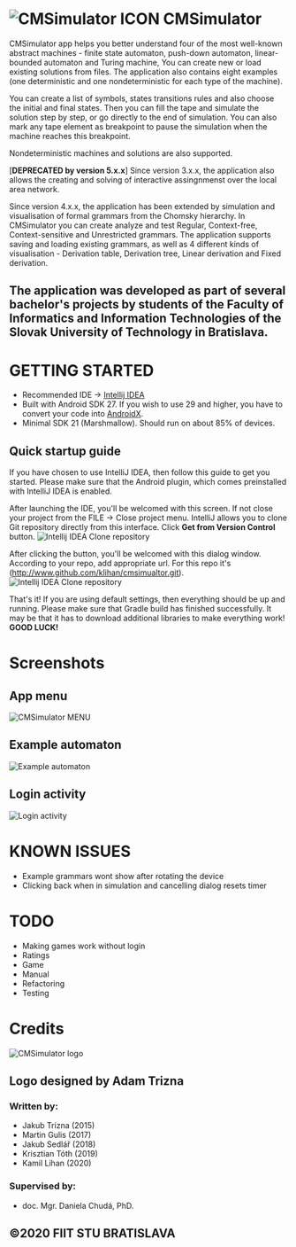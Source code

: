 
# ![CMSimulator ICON](doc/ic_launcher.png) CMSimulator

CMSimulator app helps you better understand four of the most well-known abstract machines - finite state automaton, push-down automaton, linear-bounded automaton and Turing machine, You can create new or load existing solutions from files. The application also contains eight examples (one deterministic and one nondeterministic for each type of the machine).

You can create a list of symbols, states transitions rules and also choose the initial and final states. Then you can fill the tape and simulate the solution step by step, or go directly to the end of simulation. You can also mark any tape element as breakpoint to pause the simulation when the machine reaches this breakpoint.

Nondeterministic machines and solutions are also supported.

[**DEPRECATED by version 5.x.x**] Since version 3.x.x, the application also allows the creating and solving of interactive assingnmenst over the local area network. 

Since version 4.x.x, the application has been extended by simulation and visualisation of formal grammars from the Chomsky hierarchy. In CMSimulator you can create analyze and test Regular, Context-free, Context-sensitive and Unrestricted grammars. The application supports saving and loading existing grammars, as well as 4 different kinds of visualisation - Derivation table, Derivation tree, Linear derivation and Fixed derivation.

## The application was developed as part of several bachelor's projects by students of the Faculty of Informatics and Information Technologies of the Slovak University of Technology in Bratislava.
  
# GETTING STARTED

- Recommended IDE -> [Intellij IDEA](https://www.jetbrains.com/idea/)
- Built with Android SDK 27. If you wish to use 29 and higher, you have to convert your code into [AndroidX](https://developer.android.com/jetpack/androidx).
- Minimal SDK 21 (Marshmallow). Should run on about 85% of devices.

## Quick startup guide

If you have chosen to use IntelliJ IDEA, then follow this guide to get you started. Please make sure that the Android plugin, which comes preinstalled with IntelliJ IDEA is enabled.

After launching the IDE, you'll be welcomed with this screen. If not close your project from the FILE -> Close project menu. IntelliJ allows you to clone Git repository directly from this interface. Click **Get from Version Control** button.
![Intellij IDEA Clone repository](doc/idea-welcome.png)

After clicking the button, you'll be welcomed with this dialog window. According to your repo, add appropriate url. For this repo it's (http://www.github.com/klihan/cmsimualtor.git).
![Intellij IDEA Clone repository](doc/idea-clone.png)

That's it! If you are using default settings, then everything should be up and running. Please make sure that Gradle build has finished successfully. It may be that it has to download additional libraries to make everything work! **GOOD LUCK!**

# Screenshots

## App menu
![CMSimulator MENU](doc/app_menu.png)

## Example automaton
![Example automaton](doc/app_automata_preview.png)

## Login activity
![Login activity](doc/app_login.png)

# KNOWN ISSUES

- Example grammars wont show after rotating the device
- Clicking back when in simulation and cancelling dialog resets timer

# TODO

- Making games work without login
- Ratings
- Game
- Manual
- Refactoring
- Testing

# Credits

![CMSimulator logo](app/src/main/res/drawable/logo_v1.png)

## Logo designed by Adam Trizna

### Written by:
- Jakub Trizna (2015)
- Martin Gulis (2017)
- Jakub Sedlář (2018)
- Krisztian Tóth (2019)
- Kamil Lihan (2020)

### Supervised by:
- doc. Mgr. Daniela Chudá, PhD.

## ©2020 FIIT STU BRATISLAVA